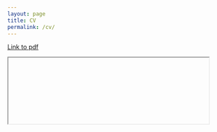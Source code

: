 ```yaml
---
layout: page
title: CV
permalink: /cv/
---
```


[Link to pdf][link-to-cv]

<iframe data="/assets/Official_CV.pdf" type="application/pdf" width="90%">
</iframe>

[link-to-cv]: /assets/Official_CV.pdf
